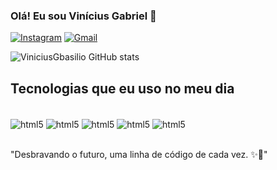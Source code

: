 ### Olá! Eu sou Vinícius Gabriel 👋

[![Instagram](https://img.shields.io/badge/Instagram-E4405F?style=for-the-badge&logo=instagram&logoColor=white)](https://www.instagram.com/basilio.xavier1/)
[![Gmail](https://img.shields.io/badge/Gmail-D14836?style=for-the-badge&logo=gmail&logoColor=white)](mailto:viniciusbasilio102@gmail.com)

![ViniciusGbasilio GitHub stats](https://github-readme-stats.vercel.app/api?username=ViniciusGbasilio&show_icons=true&theme=dracula)

## Tecnologias que eu uso no meu dia
<div style="display: inline_block"><br/>
  <img align="center" alt="html5" src="https://img.shields.io/badge/HTML5-E34F26?style=for-the-badge&logo=html5&logoColor=white" />
  <img align="center" alt="html5" src="https://img.shields.io/badge/CSS3-1572B6?style=for-the-badge&logo=css3&logoColor=white" />
  <img align="center" alt="html5" src="https://img.shields.io/badge/JavaScript-F7DF1E?style=for-the-badge&logo=javascript&logoColor=black" />
  <img align="center" alt="html5" src="https://img.shields.io/badge/C-00599C?style=for-the-badge&logo=c&logoColor=white" />
   <img align="center" alt="html5" src="https://img.shields.io/badge/Python-3776AB?style=for-the-badge&logo=python&logoColor=white" />
</div><br/>

"Desbravando o futuro, uma linha de código de cada vez. ✨🚀"


